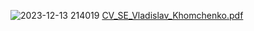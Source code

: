 <!--
**khomcvla/khomcvla** is a ✨ _special_ ✨ repository because its `README.md` (this file) appears on your GitHub profile.

Here are some ideas to get you started:

- 🔭 I’m currently working on ...
- 🌱 I’m currently learning ...
- 👯 I’m looking to collaborate on ...
- 🤔 I’m looking for help with ...
- 💬 Ask me about ...
- 📫 How to reach me: ...
- 😄 Pronouns: ...
- ⚡ Fun fact: ...
-->

![2023-12-13 214019](https://github.com/khomcvla/khomcvla/assets/37308862/45b69e43-d5a5-4fc6-8b3e-0ac58bd4c743)
[CV_SE_Vladislav_Khomchenko.pdf](https://github.com/khomcvla/khomcvla/files/13665485/CV_SE_Vladislav_Khomchenko.pdf)
